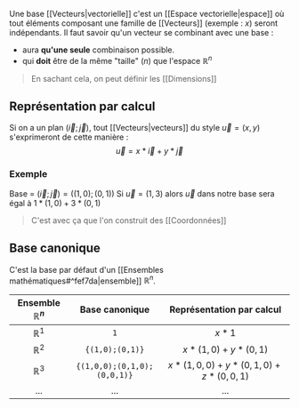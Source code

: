 Une base [[Vecteurs|vectorielle]] c'est un [[Espace vectorielle|espace]] où tout éléments composant une famille de [[Vecteurs]] (exemple : $x$) seront indépendants.
Il faut savoir qu'un vecteur se combinant avec une base :
- aura **qu'une seule** combinaison possible.
- qui **doit** être de la même "taille" ($n$) que l'espace $\mathbb{R}^n$

> En sachant cela, on peut définir les [[Dimensions]]
## Représentation par calcul
Si on a un plan $(\vec{i};\vec{j})$, tout [[Vecteurs|vecteurs]] du style $\vec{u} = (x,y)$ s'exprimeront de cette manière :
$$\vec{u} = x*\vec{i} + y*\vec{j}$$
### Exemple
Base = $(\vec{i};\vec{j})=((1,0);(0,1))$
Si $\vec{u}=(1,3)$ alors $\vec{u}$ dans notre base sera égal à $1*(1,0) + 3*(0,1)$
> C'est avec ça que l'on construit des [[Coordonnées]]
## Base canonique
C'est la base par défaut d'un [[Ensembles mathématiques#^fef7da|ensemble]] $\mathbb{R}^n$.

| Ensemble $\mathbb{R}^n$ | Base canonique | Représentation par calcul |
| :-: | :-: | :-: |
| $\mathbb{R}^1$ | `1` | $x*1$ |
| $\mathbb{R}^2$ | `{(1,0);(0,1)}` | $x*(1,0) + y*(0,1)$ |
| $\mathbb{R}^3$ | `{(1,0,0);(0,1,0);(0,0,1)}` | $x*(1,0,0)+y*(0,1,0)+z*(0,0,1)$
| $...$ | $...$ | $...$ |